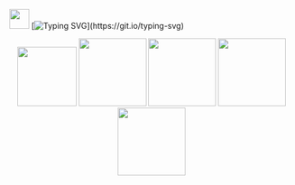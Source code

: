 <img src="https://media.giphy.com/media/fVPFNHIAARQvKpqO0A/giphy.gif" width="35px"> [![Typing SVG](https://my-typing-svg-denvercoder1.herokuapp.com?font=&color=%23F363C5&multiline=true&height=30&lines=Sawasdeeka+(Hello);)](https://git.io/typing-svg) 

<div align="center">
    <img src="https://media.giphy.com/media/Vcwi7UMA5HyKkuzcHw/giphy.gif" height="105px"> 
    <img src="https://media.giphy.com/media/Za3T0C2BXvjadQDu1Q/giphy.gif" height="120px">
    <img src="https://media.giphy.com/media/l0Iy3T953krh8y4bS/giphy.gif" height="120px">
    <img src="https://media.giphy.com/media/OqDuez7gYAdfW1IsLH/giphy.gif" height="120px">
    <img src="https://media.giphy.com/media/8TEyT5AgLqHnUGAvWs/giphy.gif" height="120px">
</div>
